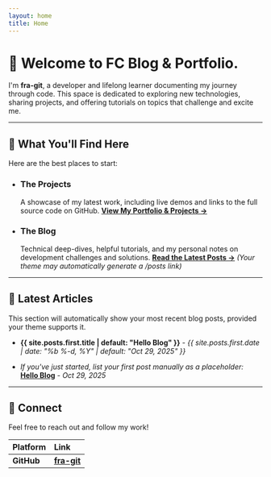 ```yaml
---
layout: home 
title: Home
---
```


# 👋 Welcome to FC Blog & Portfolio.

I'm **fra-git**, a developer and lifelong learner documenting my journey through code. This space is dedicated to exploring new technologies, sharing projects, and offering tutorials on topics that challenge and excite me.

---

## 🎯 What You'll Find Here

Here are the best places to start:

* ### **The Projects**
    A showcase of my latest work, including live demos and links to the full source code on GitHub.
    **[View My Portfolio & Projects →](/projects/)**

* ### **The Blog**
    Technical deep-dives, helpful tutorials, and my personal notes on development challenges and solutions.
    **[Read the Latest Posts →](/posts)** *(Your theme may automatically generate a /posts link)*

---

## 📰 Latest Articles

This section will automatically show your most recent blog posts, provided your theme supports it.

* **{{ site.posts.first.title | default: "Hello Blog" }}** - *{{ site.posts.first.date | date: "%b %-d, %Y" | default: "Oct 29, 2025" }}*

* *If you've just started, list your first post manually as a placeholder:*
    **[Hello Blog](/_posts/2025-10-29-HelloWorld.md)** - *Oct 29, 2025*

---

## 🤝 Connect

Feel free to reach out and follow my work!

| Platform | Link |
| :--- | :--- |
| **GitHub** | **[fra-git](https://github.com/fra-git)** |
